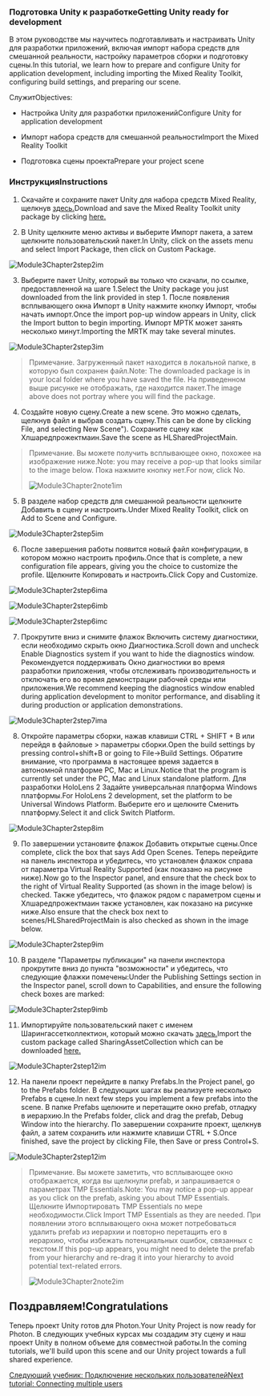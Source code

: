 ### <a name="getting-unity-ready-for-development"></a><span data-ttu-id="a85a7-101">Подготовка Unity к разработке</span><span class="sxs-lookup"><span data-stu-id="a85a7-101">Getting Unity ready for development</span></span> 


<span data-ttu-id="a85a7-102">В этом руководстве мы научитесь подготавливать и настраивать Unity для разработки приложений, включая импорт набора средств для смешанной реальности, настройку параметров сборки и подготовку сцены.</span><span class="sxs-lookup"><span data-stu-id="a85a7-102">In this tutorial, we learn how to prepare and configure Unity for application development, including importing the Mixed Reality Toolkit, configuring build settings, and preparing our scene.</span></span>

<span data-ttu-id="a85a7-103">Служит</span><span class="sxs-lookup"><span data-stu-id="a85a7-103">Objectives:</span></span>

- <span data-ttu-id="a85a7-104">Настройка Unity для разработки приложений</span><span class="sxs-lookup"><span data-stu-id="a85a7-104">Configure Unity for application development</span></span>

- <span data-ttu-id="a85a7-105">Импорт набора средств для смешанной реальности</span><span class="sxs-lookup"><span data-stu-id="a85a7-105">Import the Mixed Reality Toolkit</span></span>

- <span data-ttu-id="a85a7-106">Подготовка сцены проекта</span><span class="sxs-lookup"><span data-stu-id="a85a7-106">Prepare your project scene</span></span>

### <a name="instructions"></a><span data-ttu-id="a85a7-107">Инструкция</span><span class="sxs-lookup"><span data-stu-id="a85a7-107">Instructions</span></span>

1. <span data-ttu-id="a85a7-108">Скачайте и сохраните пакет Unity для набора средств Mixed Reality, щелкнув [здесь.](https://github.com/microsoft/MixedRealityToolkit-Unity/releases/download/v2.0.0-RC2.1/Microsoft.MixedReality.Toolkit.Unity.Foundation-v2.0.0-RC2.1.unitypackage)</span><span class="sxs-lookup"><span data-stu-id="a85a7-108">Download and save the Mixed Reality Toolkit unity package by clicking [here.](https://github.com/microsoft/MixedRealityToolkit-Unity/releases/download/v2.0.0-RC2.1/Microsoft.MixedReality.Toolkit.Unity.Foundation-v2.0.0-RC2.1.unitypackage)</span></span>

2. <span data-ttu-id="a85a7-109">В Unity щелкните меню активы и выберите Импорт пакета, а затем щелкните пользовательский пакет.</span><span class="sxs-lookup"><span data-stu-id="a85a7-109">In Unity, click on the assets menu and select Import Package, then click on Custom Package.</span></span>

![Module3Chapter2step2im](images/module3chapter2step2im.PNG)

3. <span data-ttu-id="a85a7-111">Выберите пакет Unity, который вы только что скачали, по ссылке, предоставленной на шаге 1.</span><span class="sxs-lookup"><span data-stu-id="a85a7-111">Select the Unity package you just downloaded from the link provided in step 1.</span></span> <span data-ttu-id="a85a7-112">После появления всплывающего окна Импорт в Unity нажмите кнопку Импорт, чтобы начать импорт.</span><span class="sxs-lookup"><span data-stu-id="a85a7-112">Once the import pop-up window appears in Unity, click the Import button to begin importing.</span></span> <span data-ttu-id="a85a7-113">Импорт МРТК может занять несколько минут.</span><span class="sxs-lookup"><span data-stu-id="a85a7-113">Importing the MRTK may take several minutes.</span></span>

![Module3Chapter2step3im](images/module3chapter2step3im.PNG)

> <span data-ttu-id="a85a7-115">Примечание. Загруженный пакет находится в локальной папке, в которую был сохранен файл.</span><span class="sxs-lookup"><span data-stu-id="a85a7-115">Note: The downloaded package is in your local folder where you have saved the file.</span></span> <span data-ttu-id="a85a7-116">На приведенном выше рисунке не отображать, где находится пакет.</span><span class="sxs-lookup"><span data-stu-id="a85a7-116">The image above does not portray where you will find the package.</span></span>

4. <span data-ttu-id="a85a7-117">Создайте новую сцену.</span><span class="sxs-lookup"><span data-stu-id="a85a7-117">Create a new scene.</span></span> <span data-ttu-id="a85a7-118">Это можно сделать, щелкнув файл и выбрав создать сцену.</span><span class="sxs-lookup"><span data-stu-id="a85a7-118">This can be done by clicking File, and selecting New Scene").</span></span> <span data-ttu-id="a85a7-119">Сохраните сцену как Хлшаредпрожектмаин.</span><span class="sxs-lookup"><span data-stu-id="a85a7-119">Save the scene as HLSharedProjectMain.</span></span>

> <span data-ttu-id="a85a7-120">Примечание. Вы можете получить всплывающее окно, похожее на изображение ниже.</span><span class="sxs-lookup"><span data-stu-id="a85a7-120">Note: you may receive a pop-up that looks similar to the image below.</span></span> <span data-ttu-id="a85a7-121">Пока нажмите кнопку нет.</span><span class="sxs-lookup"><span data-stu-id="a85a7-121">For now, click No.</span></span>
>
> ![Module3Chapter2note1im](images/module3chapter2note1im.PNG)

5. <span data-ttu-id="a85a7-123">В разделе набор средств для смешанной реальности щелкните Добавить в сцену и настроить.</span><span class="sxs-lookup"><span data-stu-id="a85a7-123">Under Mixed Reality Toolkit, click on Add to Scene and Configure.</span></span>

![Module3Chapter2step5im](images/module3chapter2step5im.PNG)

6. <span data-ttu-id="a85a7-125">После завершения работы появится новый файл конфигурации, в котором можно настроить профиль.</span><span class="sxs-lookup"><span data-stu-id="a85a7-125">Once that is complete, a new configuration file appears, giving you the choice to customize the profile.</span></span> <span data-ttu-id="a85a7-126">Щелкните Копировать и настроить.</span><span class="sxs-lookup"><span data-stu-id="a85a7-126">Click Copy and Customize.</span></span>

![Module3Chapter2step6ima](images/module3chapter2step6ima.PNG)

![Module3Chapter2step6imb](images/module3chapter2step6imb.PNG)

![Module3Chapter2step6imc](images/module3chapter2step6imc.PNG)

7. <span data-ttu-id="a85a7-130">Прокрутите вниз и снимите флажок Включить систему диагностики, если необходимо скрыть окно Диагностика.</span><span class="sxs-lookup"><span data-stu-id="a85a7-130">Scroll down and uncheck Enable Diagnostics system if you want to hide the diagnostics window.</span></span> <span data-ttu-id="a85a7-131">Рекомендуется поддерживать Окно диагностики во время разработки приложения, чтобы отслеживать производительность и отключать его во время демонстрации рабочей среды или приложения.</span><span class="sxs-lookup"><span data-stu-id="a85a7-131">We recommend keeping the diagnostics window enabled during application development to monitor performance, and disabling it during production or application demonstrations.</span></span> 

![Module3Chapter2step7ima](images/module3chapter2step7ima.PNG)

8. <span data-ttu-id="a85a7-133">Откройте параметры сборки, нажав клавиши CTRL + SHIFT + B или перейдя в файловые > параметры сборки.</span><span class="sxs-lookup"><span data-stu-id="a85a7-133">Open the build settings by pressing control+shift+B or going to File->Build Settings.</span></span> <span data-ttu-id="a85a7-134">Обратите внимание, что программа в настоящее время задается в автономной платформе PC, Mac и Linux.</span><span class="sxs-lookup"><span data-stu-id="a85a7-134">Notice that the program is currently set under the PC, Mac and Linux standalone platform.</span></span> <span data-ttu-id="a85a7-135">Для разработки HoloLens 2 Задайте универсальная платформа Windows платформы.</span><span class="sxs-lookup"><span data-stu-id="a85a7-135">For HoloLens 2 development, set the platform to be Universal Windows Platform.</span></span> <span data-ttu-id="a85a7-136">Выберите его и щелкните Сменить платформу.</span><span class="sxs-lookup"><span data-stu-id="a85a7-136">Select it and click Switch Platform.</span></span>

![Module3Chapter2step8im](images/module3chapter2step8im.PNG)

9. <span data-ttu-id="a85a7-138">По завершении установите флажок Добавить открытые сцены.</span><span class="sxs-lookup"><span data-stu-id="a85a7-138">Once complete, click the box that says Add Open Scenes.</span></span> <span data-ttu-id="a85a7-139">Теперь перейдите на панель инспектора и убедитесь, что установлен флажок справа от параметра Virtual Reality Supported (как показано на рисунке ниже).</span><span class="sxs-lookup"><span data-stu-id="a85a7-139">Now go to the Inspector panel, and ensure that the check box to the right of Virtual Reality Supported (as shown in the image below) is checked.</span></span> <span data-ttu-id="a85a7-140">Также убедитесь, что флажок рядом с параметром сцены и Хлшаредпрожектмаин также установлен, как показано на рисунке ниже.</span><span class="sxs-lookup"><span data-stu-id="a85a7-140">Also ensure that the check box next to scenes/HLSharedProjectMain is also checked as shown in the image below.</span></span>

![Module3Chapter2step9im](images/module3chapter2step9im.PNG)

10. <span data-ttu-id="a85a7-142">В разделе "Параметры публикации" на панели инспектора прокрутите вниз до пункта "возможности" и убедитесь, что следующие флажки помечены:</span><span class="sxs-lookup"><span data-stu-id="a85a7-142">Under the Publishing Settings section in the Inspector panel, scroll down to Capabilities, and ensure the following check boxes are marked:</span></span>

![Module3Chapter2step9imb](images/module3chapter2step9imb.PNG)

11. <span data-ttu-id="a85a7-144">Импортируйте пользовательский пакет с именем Шарингассетколлектион, который можно скачать [здесь.](https://github.com/microsoft/MixedRealityLearning/releases/tag/development)</span><span class="sxs-lookup"><span data-stu-id="a85a7-144">Import the custom package called SharingAssetCollection which can be downloaded [here.](https://github.com/microsoft/MixedRealityLearning/releases/tag/development)</span></span>

![Module3Chapter2step12im](images/module3chapter2step11im.PNG)

12. <span data-ttu-id="a85a7-146">На панели проект перейдите в папку Prefabs.</span><span class="sxs-lookup"><span data-stu-id="a85a7-146">In the Project panel, go to the Prefabs folder.</span></span> <span data-ttu-id="a85a7-147">В следующих шагах вы реализуете несколько Prefabs в сцене.</span><span class="sxs-lookup"><span data-stu-id="a85a7-147">In next few steps you implement a few prefabs into the scene.</span></span> <span data-ttu-id="a85a7-148">В папке Prefabs щелкните и перетащите окно prefab, отладку в иерархию.</span><span class="sxs-lookup"><span data-stu-id="a85a7-148">In the Prefabs folder, click and drag the prefab, Debug Window into the hierarchy.</span></span> <span data-ttu-id="a85a7-149">По завершении сохраните проект, щелкнув файл, а затем сохранить или нажмите клавиши CTRL + S.</span><span class="sxs-lookup"><span data-stu-id="a85a7-149">Once finished, save the project by clicking File, then Save or press Control+S.</span></span>

![Module3Chapter2step12im](images/module3chapter2step12im.PNG)

   > <span data-ttu-id="a85a7-151">Примечание. Вы можете заметить, что всплывающее окно отображается, когда вы щелкнули prefab, и запрашивается о параметрах TMP Essentials.</span><span class="sxs-lookup"><span data-stu-id="a85a7-151">Note: You may notice a pop-up appear as you click on the prefab, asking you about TMP Essentials.</span></span> <span data-ttu-id="a85a7-152">Щелкните Импортировать TMP Essentials по мере необходимости.</span><span class="sxs-lookup"><span data-stu-id="a85a7-152">Click Import TMP Essentials as they are needed.</span></span> <span data-ttu-id="a85a7-153">При появлении этого всплывающего окна может потребоваться удалить prefab из иерархии и повторно перетащить его в иерархию, чтобы избежать потенциальных ошибок, связанных с текстом.</span><span class="sxs-lookup"><span data-stu-id="a85a7-153">If this pop-up appears, you might need to delete the prefab from your hierarchy and re-drag it into your hierarchy to avoid potential text-related errors.</span></span>
   >
>![Module3Chapter2note2im](images/module3chapter2note2im.PNG)


## <a name="congratulations"></a><span data-ttu-id="a85a7-155">Поздравляем!</span><span class="sxs-lookup"><span data-stu-id="a85a7-155">Congratulations</span></span>

<span data-ttu-id="a85a7-156">Теперь проект Unity готов для Photon.</span><span class="sxs-lookup"><span data-stu-id="a85a7-156">Your Unity Project is now ready for Photon.</span></span> <span data-ttu-id="a85a7-157">В следующих учебных курсах мы создадим эту сцену и наш проект Unity в полном объеме для совместной работы.</span><span class="sxs-lookup"><span data-stu-id="a85a7-157">In the coming tutorials, we'll build upon this scene and our Unity project towards a full shared experience.</span></span>

<span data-ttu-id="a85a7-158">[Следующий учебник: Подключение нескольких пользователей](mrlearning-sharing(photon)-ch3.md)</span><span class="sxs-lookup"><span data-stu-id="a85a7-158">[Next tutorial: Connecting multiple users](mrlearning-sharing(photon)-ch3.md)</span></span>

